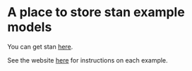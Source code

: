# A place to store stan example models

You can get stan [here](http://mc-stan.org/).

See the website [here](jabranham.com/stan-examples) for instructions on each example. 
